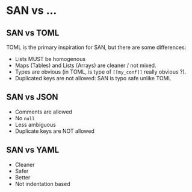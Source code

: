 # SAN vs ...


## SAN vs TOML

TOML is the primary inspiration for SAN, but there are some differences:

* Lists MUST be homogenous
* Maps (Tables) and Lists (Arrays) are cleaner / not mixed.
* Types are obvious (in TOML, is type of `[[my_conf]]` really obvious ?).
* Duplicated keys are not allowed: SAN is typo safe unlike TOML



## SAN vs JSON

* Comments are allowed
* No `null`
* Less ambiguous
* Duplicate keys are NOT allowed


## SAN vs YAML

* Cleaner
* Safer
* Better
* Not indentation based
